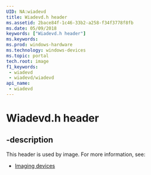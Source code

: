 ```yaml
---
UID: NA:wiadevd
title: Wiadevd.h header
ms.assetid: 2bace84f-1c46-33b2-a258-f34f3778f8fb
ms.date: 05/09/2018
keywords: ["Wiadevd.h header"]
ms.keywords: 
ms.prod: windows-hardware
ms.technology: windows-devices
ms.topic: portal
tech.root: image
f1_keywords:
 - wiadevd
 - wiadevd/wiadevd
api_name:
 - wiadevd
---
```


# Wiadevd.h header


## -description

This header is used by image. For more information, see:

- [Imaging devices](../_image/index.md)

